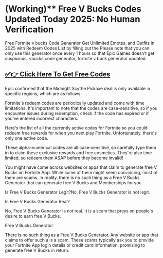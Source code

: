 # (Working)** Free V Bucks Codes Updated Today 2025: No Human Verification

Free Fortnite v bucks Code Generator Get Unlimited Emotes, and Outfits in 2025 with Redeem Codes List by filling out the Please note that you can only use this generator once every 1 hours so that Epic Games doesn't get suspicious. vbucks code generator, fortnite v buck generator updated.


## <a href="https://freerewardgateway.com/vbucks">✅👉 Click Here To Get Free Codes </a>


Epic confirmed that the Midnight Scythe Pickaxe deal is only available in specific regions, which are as follows:


Fortnite's redeem codes are periodically updated and come with time limitations. It's important to note that the codes are case-sensitive, so if you encounter issues during redemption, check if the code has expired or if you've entered incorrect characters.

Here's the list of all the currently active codes for Fortnite so you could redeem free rewards for when you next play Fortnite. Unfortunately, there's only one active code.

These alpha-numerical codes are all case-sensitive, so carefully type them in to claim these exclusive rewards and free cosmetics. They're also time-limited, so redeem them ASAP before they become invalid!

You might have come across websites or apps that claim to generate free V Bucks on Fortnite App. While some of them might seem convincing, most of them are scams. In reality, there is no such thing as a Free V Bucks Generator that can generate free V Bucks and Memberships for you.

Is Free V Bucks Generator Legit?No, Free V Bucks Generator is not legit.

Is Free V Bucks Generator Real?

No, Free V Bucks Generator is not real. It is a scam that preys on people's desire to earn free V Bucks.

Free V Bucks Generator

There is no such thing as a Free V Bucks Generator. Any website or app that claims to offer such a is a scam. These scams typically ask you to provide your Fortnite App login details or credit card information, promising to generate free V Bucks in return.
